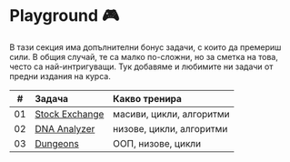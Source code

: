 # Playground :video_game:

В тази секция има допълнителни бонус задачи, с които да премериш сили. В общия случай, те са малко по-сложни, но за сметка на това, често са най-интригуващи. Тук добавяме и любимите ни задачи от предни издания на курса.

|  # | Задача                | Какво тренира       |
|:--:|:--------------------- |:--------------------|
| 01 | [Stock Exchange](https://github.com/fmi/java-course/tree/master/playground/01-stock-exchange) | масиви, цикли, алгоритми |
| 02 | [DNA Analyzer](https://github.com/fmi/java-course/tree/master/playground/02-dna-analyzer) | низове, цикли, алгоритми |
| 03 | [Dungeons](https://github.com/fmi/java-course/tree/master/playground/03-dungeons) | ООП, низове, цикли |
